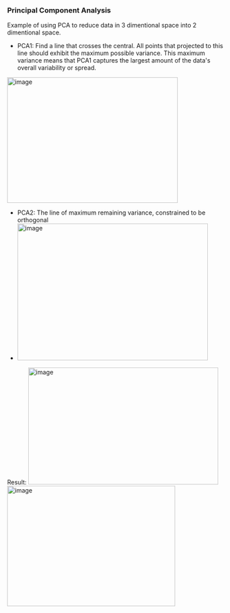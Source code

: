 ### Principal Component Analysis

Example of using PCA to reduce data in 3 dimentional space into 2 dimentional space.

- PCA1: Find a line that crosses the central. All points that projected to this line should exhibit the maximum possible variance. This maximum variance means that PCA1 captures the largest amount of the data's overall variability or spread. 

<img width="396" height="292" alt="image" src="https://github.com/user-attachments/assets/fadc038d-3e9d-4742-80a0-2101ab10fbf9" />

- PCA2: The line of maximum remaining variance, constrained to be orthogonal
- <img width="442" height="318" alt="image" src="https://github.com/user-attachments/assets/68b830b7-c5ee-42b8-a211-bb0867f57088" />

Result:
<img width="441" height="272" alt="image" src="https://github.com/user-attachments/assets/fe839318-3e97-437f-98d3-86790eb454ec" />
<img width="390" height="280" alt="image" src="https://github.com/user-attachments/assets/1ceed01a-e910-4cfc-8168-e4d88269eb50" />


